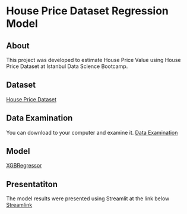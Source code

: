 # House Price Dataset Regression Model

## About
This project was developed to estimate House Price Value using House Price Dataset at Istanbul Data Science Bootcamp.

## Dataset
[House Price Dataset](https://www.kaggle.com/datasets/lespin/house-prices-dataset)

## Data Examination
You can download to your computer and examine it.
[Data Examination](Data_Profiling_v1.html)

## Model
[XGBRegressor](https://machinelearningmastery.com/xgboost-for-regression/)

## Presentatiton
The model results were presented using Streamlit at the link below
[Streamlink]()
